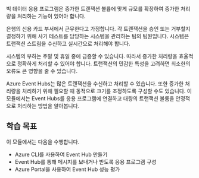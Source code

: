 빅 데이터 응용 프로그램은 증가한 트랜잭션 볼륨에 맞게 규모를 확장하여 증가한 처리량을 처리하는 기능이 있어야 합니다.

은행의 신용 카드 부서에서 근무한다고 가정합니다. 각 트랜잭션을 승인 또는 거부할지 결정하기 위해 사기 테스트를 담당하는 시스템을 관리하는 팀의 팀원입니다. 시스템은 트랜잭션 스트림을 수신하고 실시간으로 처리해야 합니다.

시스템의 부하는 주말 및 휴일 중에 급증할 수 있습니다. 따라서 증가한 처리량을 효율적으로 정확하게 처리할 수 있어야 합니다. 트랜잭션의 민감한 특성을 고려하면 최소한의 오류도 큰 영향을 줄 수 있습니다.

Azure Event Hubs는 많은 트랜잭션을 수신하고 처리할 수 있습니다. 또한 증가한 처리량을 처리하기 위해 필요할 때 동적으로 크기를 조정하도록 구성할 수도 있습니다.
이 모듈에서는 Event Hubs를 응용 프로그램에 연결하고 대량의 트랜잭션 볼륨을 안정적으로 처리하는 방법을 알아봅니다.

## <a name="learning-objectives"></a>학습 목표

이 모듈에서는 다음을 수행합니다.

- Azure CLI를 사용하여 Event Hub 만들기
- Event Hub를 통해 메시지를 보내거나 받도록 응용 프로그램 구성
- Azure Portal을 사용하여 Event Hub 성능 평가